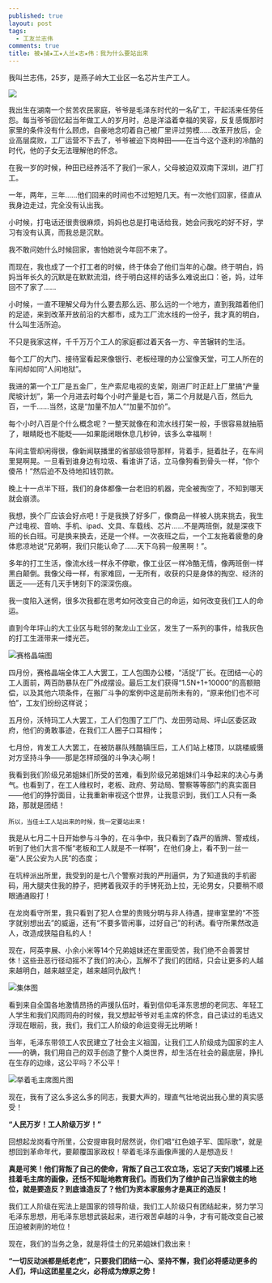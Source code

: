 ```yaml
---
published: true
layout: post
tags:
  - 工友兰志伟
comments: true
title: 被★捕★工★人兰★志★伟：我为什么要站出来
---
```


我叫兰志伟，25岁，是燕子岭大工业区一名芯片生产工人。

![](http://wx3.sinaimg.cn/mw690/0060lm7Tly1fu606s1n14j31kw16oas5.jpg)

我出生在湖南一个贫苦农民家庭，爷爷是毛泽东时代的一名矿工，干起活来任劳任怨。每当爷爷回忆起当年做工人的岁月时，总是洋溢着幸福的笑容，反复感慨那时家里的条件没有什么顾虑，自豪地念叨着自己被厂里评过劳模……改革开放后，企业高层腐败，工厂运营不下去了，爷爷被迫下岗种田——在当今这个逐利的冷酷的时代，他的子女无法理解他的怀念。

在我一岁的时候，种田已经养活不了我们一家人，父母被迫双双南下深圳，进厂打工。

一年，两年，三年……他们回来的时间也不过短短几天。有一次他们回家，径直从我身边走过，完全没有认出我。

小时候，打电话还很贵很麻烦，妈妈也总是打电话给我，她会问我吃的好不好，学习有没有认真，而我总是沉默。

我不敢问她什么时候回家，害怕她说今年回不来了。

而现在，我也成了一个打工者的时候，终于体会了他们当年的心酸。终于明白，妈妈当年长久的沉默是在默默流泪，终于明白这样的话多么难说出口：爸，妈，过年回不了家了……



小时候，一直不理解父母为什么要去那么远、那么远的一个地方，直到我踏着他们的足迹，来到改革开放前沿的大都市，成为工厂流水线的一份子，我才真的明白，什么叫生活所迫。

不只是我家这样，千千万万个工人的家庭都过着天各一方、辛苦辗转的生活。

每个工厂的大门、接待室看起来像银行、老板经理的办公室像天堂，可工人所在的车间却如同“人间地狱”。

我进的第一个工厂是五金厂，生产索尼电视的支架，刚进厂时正赶上厂里搞“产量爬坡计划”，第一个月进去时每个小时产量是七百，第二个月就是八百，然后九百，一千……当然，这是“加量不加人”“加量不加价”。

每个小时八百是个什么概念呢？一整天就像在和流水线打架一般，手很容易就抽筋了，眼睛眨也不能眨——如果能闭眼休息几秒钟，该多么幸福啊！

车间主管却闲得很，像新闻联播里的省部级领导那样，背着手，挺着肚子，在车间里晃啊晃。一旦看到谁身边有垃圾、看谁讲了话，立马像狗看到骨头一样，“你个傻吊！”然后迫不及待地扣钱罚款。

晚上十一点半下班，我们的身体都像一台老旧的机器，完全被掏空了，不知到哪天就会崩溃。

我想，换个厂应该会好点吧！于是我换了好多厂，像商品一样被人挑来挑去，我生产过电视、音响、手机、ipad、文具、车载线、芯片……不是两班倒，就是深夜下班的长白班。可是换来换去，还是一个样。一次夜班之后，一个工友拖着疲惫的身体悲凉地说“兄弟啊，我们只能认命了……天下乌鸦一般黑啊！”。

多年的打工生活，像流水线一样永不停歇，像工业区一样冷酷无情，像两班倒一样黑白颠倒。我像父母一样，有家难回，一无所有，收获的只是身体的掏空、经济的匮乏——还有几天手铐刻下的深深伤痕。



我一度陷入迷惘，很多次我都在思考如何改变自己的命运，如何改变我们工人的命运。

直到今年坪山的大工业区与毗邻的聚龙山工业区，发生了一系列的事件，给我灰色的打工生涯带来一缕光芒。

![赛格晶端图](http://wx1.sinaimg.cn/mw690/0060lm7Tly1fu606ga2qhj308s066t8p.jpg)

四月份，赛格晶端全体工人大罢工，工人包围办公楼，“活捉”厂长。在团结一心的工人面前，两百防暴队在厂外成摆设。最后工友们获得“1.5N+1+10000”的高额赔偿，以及其他六项条件，在搬厂斗争的案例中这是前所未有的，“原来他们也不可怕”，工友们纷纷这样说；

五月份，沃特玛工人大罢工，工人们包围了工厂门、龙田劳动局、坪山区委区政府，他们的勇敢事迹，在我们工人圈子口耳相传；

七月份，肯发工人大罢工，在被防暴队残酷镇压后，工人们站上楼顶，以跳楼威慑对方坚持斗争——那是怎样顽强的斗争决心啊！ 

我看到我们阶级兄弟姐妹们所受的苦难，看到阶级兄弟姐妹们斗争起来的决心与勇气。也看到了，在工人维权时，老板、政府、劳动局、警察等等部门的真实面目——他们的狰狞面目，让我重新审视这个世界，让我意识到，我们工人只有一条路，那就是团结！

    所以，当佳士工人站出来的时候，我一定要站出来！

我是从七月二十日开始参与斗争的，在斗争中，我只看到了森严的盾牌、警戒线，听到了他们大言不惭“老板和工人就是不一样啊”，在他们身上，看不到一丝一毫“人民公安为人民”的态度；

在坑梓派出所里，我受到的是七八个警察对我的严刑逼供，为了知道我的手机密码，用大腿夹住我的脖子，把拷着我双手的手铐死劲上拉，无论男女，只要稍不顺眼通通殴打！

在龙岗看守所里，我只看到了犯人仓里的贵贱分明与非人待遇，提审室里的“不签字就别想出去”的威逼，还有“不要多管闲事，过好自己”的利诱。看守所果然改造人，改造成狭隘自私的人！

现在，阿英李展、小余小米等14个兄弟姐妹还在里面受苦，我们绝不会善罢甘休！这些丑恶行径动摇不了我们的决心，瓦解不了我们的团结，只会让更多的人越来越明白，越来越坚定，越来越同仇敌忾！

![集体图](http://wx1.sinaimg.cn/mw690/0060lm7Tly1fu606py8ijj31kw16o7pg.jpg)

看到来自全国各地激情昂扬的声援队伍时，看到信仰毛泽东思想的老同志、年轻工人学生和我们风雨同舟的时候，我又想起爷爷对毛主席的怀念，自己读过的毛选又浮现在眼前，我，我们，我们工人阶级的命运变得无比明晰！

当年，毛泽东带领工人农民建立了社会主义祖国，让我们工人阶级成为国家的主人——的确，我们用自己的双手创造了整个人类世界，却生活在社会的最底层，挣扎在生存的边缘，这公平吗？不公平！

![举着毛主席图片图](http://wx3.sinaimg.cn/mw690/0060lm7Tly1fu60e7xy6dj30m80godjf.jpg)

现在，我有了这么多这么多的同志，我要大声的，理直气壮地说出我心里的真实感受！

**“人民万岁！工人阶级万岁！”**

回想起龙岗看守所里，公安提审我时居然说，你们唱“红色娘子军、国际歌”，就是想回到革命年代，要颠覆国家政权！举着毛泽东画像声援的人是想造反！

**真是可笑！他们背叛了自己的使命，背叛了自己工农立场，忘记了天安门城楼上还挂着毛主席的画像，还恬不知耻地教育我们。而我们为了维护自己当家做主的地位，就是要造反？到底谁造反了？他们为资本家服务才是真正的造反！**

我们工人阶级在宪法上是国家的领导阶级，我们工人阶级只有团结起来，努力学习毛泽东思想，用毛泽东思想武装起来，进行艰苦卓越的斗争，才有可能改变自己被压迫被剥削的地位！

现在，我们的当务之急，就是将佳士的兄弟姐妹们救出来！

**“一切反动派都是纸老虎”，只要我们团结一心、坚持不懈，我们必将感动更多的人们，坪山这团星星之火，必将成为燎原之势！**

